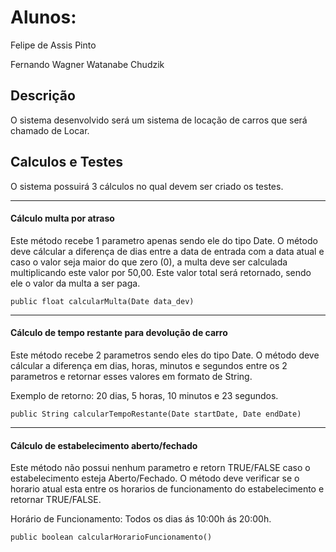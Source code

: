 # Alunos:

Felipe de Assis Pinto

Fernando Wagner Watanabe Chudzik


## Descrição

O sistema desenvolvido será um sistema de locação de carros que será chamado de Locar.

## Calculos e Testes

O sistema possuirá 3 cálculos no qual devem ser criado os testes.

---

#### Cálculo multa por atraso

Este método recebe 1 parametro apenas sendo ele do tipo Date. O método deve cálcular a diferença de dias entre a data de entrada com a data atual e caso o valor seja maior do que zero (0), a multa deve ser calculada multiplicando este valor por 50,00. Este valor total será retornado, sendo ele o valor da multa a ser paga.

    public float calcularMulta(Date data_dev)

---

#### Cálculo de tempo restante para devolução de carro

Este método recebe 2 parametros sendo eles do tipo Date. O método deve cálcular a diferença em dias, horas, minutos e segundos entre os 2 parametros e retornar esses valores em formato de String.

Exemplo de retorno: 20 dias, 5 horas, 10 minutos e 23 segundos.

    public String calcularTempoRestante(Date startDate, Date endDate)

---

#### Cálculo de estabelecimento aberto/fechado

Este método não possui nenhum parametro e retorn TRUE/FALSE caso o estabelecimento esteja Aberto/Fechado. O método deve verificar se o horario atual esta entre os horarios de funcionamento do estabelecimento e retornar TRUE/FALSE.

Horário de Funcionamento: Todos os dias ás 10:00h ás 20:00h.

    public boolean calcularHorarioFuncionamento()

